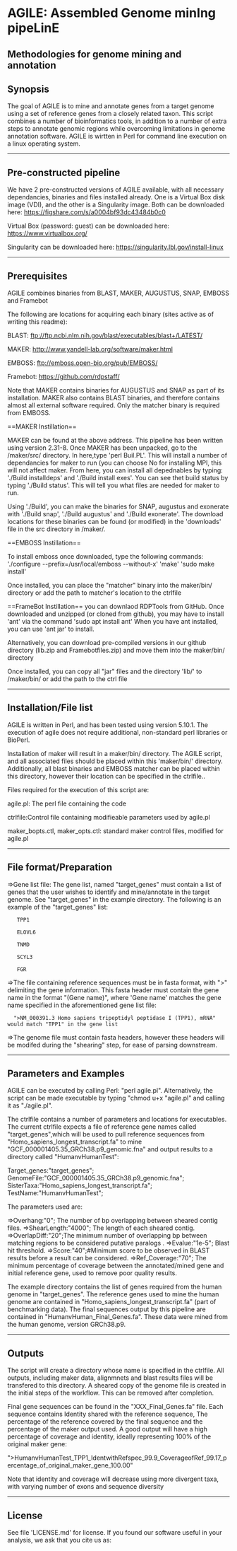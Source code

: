# AGILE: Assembled Genome minIng pipeLinE 
Methodologies for genome mining and annotation
---------
Synopsis
---------
The goal of AGILE is to mine and annotate genes from a target genome  using a set of reference genes from a closely related taxon. This script combines a number of bioinformatics tools, in addition to a number of extra steps to annotate genomic regions while overcoming limitations in genome annotation software. AGILE is wirtten in Perl for command line execution on a linux operating system.
 
------------------------
Pre-constructed pipeline
------------------------
We have 2 pre-constructed versions of AGILE available, with all necessary dependancies, binaries and files installed already. One is a Virtual Box disk image (VDI), and the other is a Singularity image. 
Both can be downloaded here: https://figshare.com/s/a0004bf93dc43484b0c0

Virtual Box (password: guest) can be downloaded here: https://www.virtualbox.org/

Singularity can be downloaded here: https://singularity.lbl.gov/install-linux

-------------
Prerequisites
-------------
AGILE combines binaries from BLAST, MAKER, AUGUSTUS, SNAP, EMBOSS and Framebot
  
The following are locations for acquiring each binary (sites active as of writing this readme):

BLAST: ftp://ftp.ncbi.nlm.nih.gov/blast/executables/blast+/LATEST/ 

MAKER: http://www.yandell-lab.org/software/maker.html

EMBOSS: ftp://emboss.open-bio.org/pub/EMBOSS/   

Framebot: https://github.com/rdpstaff/

Note that MAKER contains binaries for AUGUSTUS and SNAP as part of its installation. MAKER also contains BLAST binaries, and therefore contains almost all external software required. Only the matcher binary is required from EMBOSS.

==MAKER Instillation==

MAKER can be found at the above address. This pipeline has been written using version 2.31-8. 
Once MAKER has been unpacked, go to the /maker/src/ directory. In here,type 'perl Buil.PL'. This will install a number of dependancies for maker to run (you can choose No for installing MPI, this will not affect maker. From here, you can install all depednables by typing:
'./Build installdeps' and './Build install exes'. You can see thet build status by typing './Build status'. This will tell you what files are needed for maker to run.

Using './Build', you can make the binaries for SNAP, augustus and exonerate with './Build snap', './Build augustus' and './Build exonerate'. The download locations for these binaries can be found (or modified) in the 'downloads' file in the src directory in /maker/. 

==EMBOSS Instillation==

To install emboss once downloaded, type the following commands:
'./configure --prefix=/usr/local/emboss --without-x'
'make'
'sudo make install'

Once installed, you can place the "matcher" binary into the maker/bin/ directory or add the path to matcher's location to the ctrlfile 


==FrameBot Instillation==
you can downlaod RDPTools from GitHub. 
Once downloaded and unzipped (or cloned from github), you may have to install 'ant' via the command 'sudo apt install ant'
When you have ant installed, you can use 'ant jar' to install. 

Alternatively, you can download pre-compiled versions in our github directory (lib.zip and Framebotfiles.zip) and move them into the maker/bin/ directory

Once installed, you can copy all "jar" files and the directory 'lib/' to /maker/bin/ or add the path to the ctrl file
   
----------------------
Installation/File list
----------------------
AGILE is written in Perl, and has been tested using version 5.10.1. The execution of agile does not require additional, non-standard perl libraries or BioPerl. 

Installation of maker will result in a maker/bin/ directory. The AGILE script, and all associated files should be placed within this 'maker/bin/' directory. Additionally, all blast binaries and EMBOSS matcher can be placed within this directory, however their location can be specified in the ctrlfile..

Files required for the execution of this script are:

agile.pl: The perl file containing the code

ctrlfile:Control file containing modifieable parameters used by agile.pl

maker_bopts.ctl, maker_opts.ctl: standard maker control files, modified for agile.pl


-----------------------
File format/Preparation
-----------------------
=>Gene list file: The gene list, named "target_genes" must contain a list of genes that the user wishes to identify and mine/annotate in the target genome. See "target_genes" in the example directory. The following is an example of the "target_genes" list:
       
       TPP1
       
       ELOVL6
       
       TNMD
       
       SCYL3
       
       FGR

=>The file containing reference sequences must be in fasta format, with ">" delimiting the gene information. This fasta header must contain the gene name in the format "(Gene name)", where 'Gene name' matches the gene name specified in the aforementioned gene list file: 
      
      ">NM_000391.3 Homo sapiens tripeptidyl peptidase I (TPP1), mRNA" would match "TPP1" in the gene list

=>The genome file must contain fasta headers, however these headers will be modifed during the "shearing" step, for ease of parsing downstream. 

-----------------------
Parameters and Examples
-----------------------
AGILE can be executed by calling Perl: "perl agile.pl". Alternatively, the script can be made executable by typing "chmod u+x "agile.pl" and calling it as "./agile.pl". 

The ctrlfile contains a number of parameters and locations for executables. The current ctrlfile expects a file of reference gene names called "target_genes",which will be used to pull reference sequences from "Homo_sapiens_longest_transcript.fa" to mine "GCF_000001405.35_GRCh38.p9_genomic.fna" and output results to a directory called "HumanvHumanTest":

Target_genes:"target_genes";
GenomeFile:"GCF_000001405.35_GRCh38.p9_genomic.fna";
SisterTaxa:"Homo_sapiens_longest_transcript.fa";
TestName:"HumanvHumanTest";  

The parameters used are:

=>Overhang:"0"; The number of bp overlapping between sheared contig files.
=>ShearLength:"4000"; The length of each sheared contig. 
=>OverlapDiff:"20";The minimum number of overlapping bp between matching regions to be considered putative paralogs .
=>Evalue:"1e-5"; Blast hit threshold.
=>Score:"40";#Minimum score to be observed in BLAST results before a result can be considered.
=>Ref_Coverage:"70"; The minimum percentage of coverage between the  annotated/mined gene and initial reference gene, used to remove poor quality results.  

The example directory contains the list of genes required from the human genome in "target_genes". The reference genes used to mine the human genome are contained in "Homo_sapiens_longest_transcript.fa" (part of benchmarking data). The final sequences output by this pipeline are contained in "HumanvHuman_Final_Genes.fa". These data were mined from the human genome, version GRCh38.p9.   


-------
Outputs
-------
The script will create a directory whose name is specified in the ctrlfile. All outputs, including maker data, alignmnets and blast results files will be transfered to this directory. 
A sheared copy of the genome file is created in the initial steps of the workflow. This can be removed after completion. 

Final gene sequences can be found in the "XXX_Final_Genes.fa" file. Each sequence contains Identity shared with the reference sequence, The percentage of the reference covered by the final sequence and the percentage of the maker output used. A good output will have a high percentage of coverage and identity, ideally representing 100% of the original maker gene: 

">HumanvHumanTest_TPP1_IdentwithRefspec_99.9_CoverageofRef_99.17_percentage_of_original_maker_gene_100.00"

Note that identity and coverage will decrease using more divergent taxa, with varying number of exons and sequence diversity


-------
License
-------
See file 'LICENSE.md' for license. If you found our software useful in your analysis, we ask that you cite us as:

